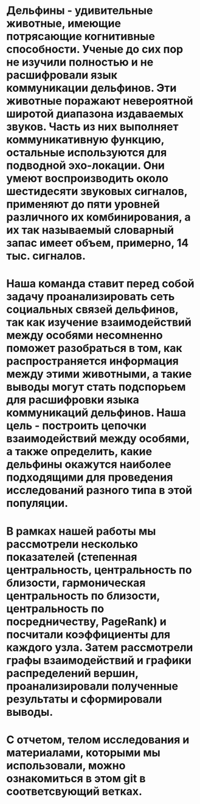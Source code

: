 # Дельфины - удивительные животные, имеющие потрясающие когнитивные способности. Ученые до сих пор не изучили полностью и не расшифровали язык коммуникации дельфинов. Эти животные поражают невероятной широтой диапазона издаваемых звуков. Часть из них выполняет коммуникативную функцию, остальные используются для подводной эхо-локации. Они умеют воспроизводить около шестидесяти звуковых сигналов, применяют до пяти уровней различного их комбинирования, а их так называемый словарный запас имеет объем, примерно, 14 тыс. сигналов.
# Наша команда ставит перед собой задачу проанализировать сеть социальных связей дельфинов, так как изучение взаимодействий между особями несомненно поможет разобраться в том, как распространяется информация между этими животными, а такие выводы могут стать подспорьем для расшифровки языка коммуникаций дельфинов. Наша цель - построить цепочки взаимодействий между особями, а также определить, какие дельфины окажутся наиболее подходящими для проведения исследований разного типа в этой популяции.


# В рамках нашей работы мы рассмотрели несколько показателей (степенная центральность, центральность по близости, гармоническая центральность по близости, центральность по посредничеству, PageRank) и посчитали коэффициенты для каждого узла. Затем рассмотрели графы взаимодействий и графики распределений вершин, проанализировали полученные результаты и сформировали выводы.

# С отчетом, телом исследования и материалами, которыми мы использовали, можно ознакомиться в этом git в соответсвующий ветках.
